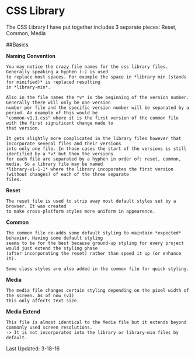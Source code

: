 # CSS Library

The CSS Library I have put together includes 3 separate pieces: Reset, Common, Media

##Basics

 **Naming Convention**

    You may notice the crazy file names for the css library files. Generally speaking a hyphen (-) is used
    to replace most spaces. For example the space in *library min (stands for minified)* is replaced resulting
    in *library-min*.

    Also in the file names the *v* is the beginning of the version number. Generally there will only be one version
    number per file and the specific version number will be separated by a period. An example of this would be
    "common-v1.1.css" where it is the first version of the common file with the first significant change made to
    that version.

    It gets slightly more complicated in the library files however that incorporate several files and their versions
    into only one file. In those cases the start of the versions is still identified by a *v* but then the versions
    for each file are separated by a hyphen in order of: reset, common, media. So a library file may be named
    *library-v1-1-1* where the library incoporates the first version (without changes) of each of the three separate
    files.

  **Reset**

    The reset file is used to strip away most default styles set by a browser. It was created
    to make cross-platform styles more uniform in appearence.

  **Common**

    The common file re-adds some default styling to maintain *expected* behavior. Having some default styling
    seems to be for the best because ground-up styling for every project would just extend the styling phase
    (after incorporating the reset) rather than speed it up (or enhance it).

    Some class styles are also added in the common file for quick styling.

  **Media**

    The media file changes certain styling depending on the pixel width of the screen. As of now (v1)
    this only affects text size.

  **Media Extend**

    This file is almost identical to the Media file but it extends beyond commonly used screen resolutions.
    -> It is not incorporated into the library or library-min files by default.

Last Updated: 3-18-16
